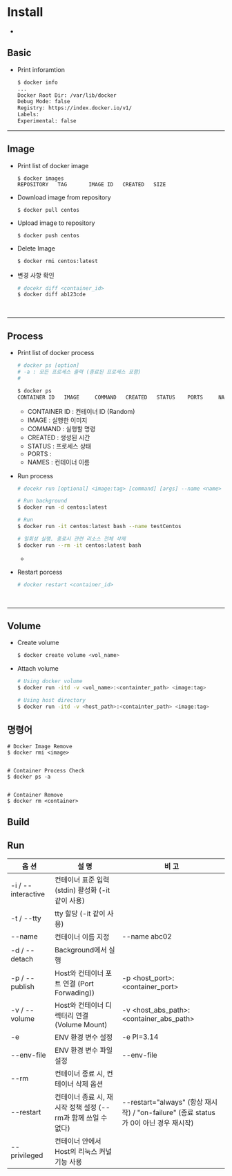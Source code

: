 # Install

* 
    ```
    ```

## Basic
* Print inforamtion
    ```sh
    $ docker info
    ...
    Docker Root Dir: /var/lib/docker
    Debug Mode: false
    Registry: https://index.docker.io/v1/
    Labels:
    Experimental: false

    ```



---

## Image
* Print list of docker image
    ```
    $ docker images
    REPOSITORY   TAG       IMAGE ID   CREATED   SIZE
    ```

* Download image from repository
    ```
    $ docker pull centos
    ```

* Upload image to repository
    ```
    $ docker push centos
    ```
* Delete Image
    ```sh
    $ docker rmi centos:latest
    ```

* 변경 사항 확인
    ```sh
    # docekr diff <container_id>
    $ docker diff ab123cde
    ```
</br>


---
## Process
* Print list of docker process
    ```bash
    # docker ps [option]
    # -a : 모든 프로세스 출력 (종료된 프로세스 포함)
    # 

    $ docker ps
    CONTAINER ID   IMAGE     COMMAND   CREATED   STATUS    PORTS     NAMES
    ```
    - CONTAINER ID : 컨테이너 ID (Random)
    - IMAGE : 실행한 이미지
    - COMMAND : 실행할 명령
    - CREATED : 생성된 시간
    - STATUS : 프로세스 상태
    - PORTS : 
    - NAMES : 컨테이너 이름

* Run process
    ```sh
    # docekr run [optional] <image:tag> [command] [args] --name <name>

    # Run background
    $ docker run -d centos:latest

    # Run 
    $ docker run -it centos:latest bash --name testCentos
    
    # 일회성 실행. 종료시 관련 리소스 전체 삭제
    $ docker run --rm -it centos:latest bash
    ```
    * 

* Restart porcess
    ```sh
    # docker restart <container_id>
    ```

</br>

---
## Volume
* Create volume
    ```sh
    $ docker create volume <vol_name>
    ```

* Attach volume
    ```sh
    # Using docker volume
    $ docker run -itd -v <vol_name>:<containter_path> <image:tag>

    # Using host directory
    $ docker run -itd -v <host_path>:<containter_path> <image:tag>
    ```





## 명령어
```
# Docker Image Remove
$ docker rmi <image>


# Container Process Check
$ docker ps -a


# Container Remove
$ docker rm <container>

```



## Build 




## Run
| 옵 션 | 설 명 | 비 고 |
|------|------|------|
| -i / --interactive | 컨테이너 표준 입력(stdin) 활성화 (-it 같이 사용) |  |
| -t / --tty | tty 할당 (-it 같이 사용) |  |
| --name | 컨테이너 이름 지정 | --name abc02 |
| -d / --detach | Background에서 실행 |  |
| -p / --publish | Host와 컨테이너 포트 연결 (Port Forwading)) | -p <host_port>:<container_port> |
| -v / --volume | Host와 컨테이너 디렉터리 연결 (Volume Mount) | -v <host_abs_path>:<container_abs_path> |
| -e | ENV 환경 변수 설정 | -e PI=3.14 |
| --env-file | ENV 환경 변수 파일 설정 | --env-file <path> |
| --rm | 컨테이너 종료 시, 컨테이너 삭제 옵션 |  |
| --restart | 컨테이너 종료 시, 재시작 정책 설정 (--rm과 함께 쓰일 수 없다) | --restart="always" (항상 재시작) / "on-failure" (종료 status가 0이 아닌 경우 재시작) |
| --privileged | 컨테이너 안에서 Host의 리눅스 커널 기능 사용 |  |